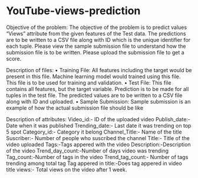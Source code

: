 # YouTube-views-prediction

Objective of the problem: The objective of the problem is to predict values “Views” attribute from the given features of the Test data. The predictions are to be written to a CSV file along with ID which is the unique identifier for each tuple. Please view the sample submission file to understand how the submission file is to be written. Please upload the submission file to get a score.

Description of files:
• Training File: All features including the target would be present in this file. Machine learning model would trained using this file. This file is to be used for training and validation.
• Test File: This file contains all features, but the target variable. Prediction is to be made for all tuples in the test file. The predicted values are to be written to a CSV file along with ID and uploaded.
• Sample Submission: Sample submission is an example of how the actual submission file should be like


Description of attributes:
Video_id:- ID of the uploaded video
Publish_date:-Date when it was published
Trending_date:- Last date it was trending on top 5 spot
Category_id:- Category it belong
Channel_Title:- Name of the title
Suscriber:- Number of people who suscribed the channel
Title:- Title of the video uploaded
Tags:-Tags appered with the video
Description:-Description of the video
Trend_day_count:-Number of days video was trending
Tag_count:-Number of tags in the video
Trend_tag_count:- Number of tags trending among total tag
Tag appered in title:-Does tag appered in video title
views:- Total views on the video after 1 week.
